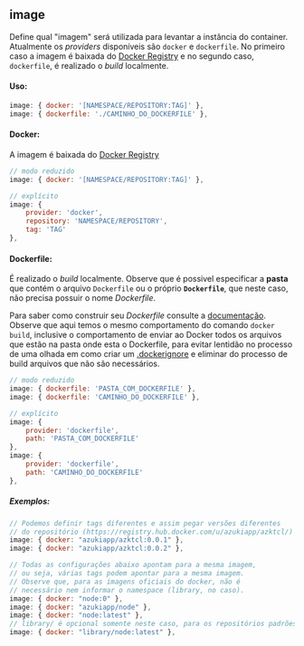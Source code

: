 ## image

Define qual "imagem" será utilizada para levantar a instância do container. Atualmente os _providers_ disponíveis são `docker` e `dockerfile`. No primeiro caso a imagem é baixada do [Docker Registry](https://registry.hub.docker.com) e no segundo caso, `dockerfile`, é realizado o _build_ localmente.

#### Uso:

```js
image: { docker: '[NAMESPACE/REPOSITORY:TAG]' },
image: { dockerfile: './CAMINHO_DO_DOCKERFILE' },
```

#### Docker:

A imagem é baixada do [Docker Registry](https://registry.hub.docker.com)

```js
// modo reduzido
image: { docker: '[NAMESPACE/REPOSITORY:TAG]' },

// explícito
image: {
    provider: 'docker',
    repository: 'NAMESPACE/REPOSITORY',
    tag: 'TAG'
},
```

#### Dockerfile:

É realizado o _build_ localmente. Observe que é possivel especificar a **pasta** que contém o arquivo `Dockerfile` ou o próprio **`Dockerfile`**, que neste caso, não precisa possuir o nome _Dockerfile_.

Para saber como construir seu _Dockerfile_ consulte a [documentação](http://docs.docker.com/reference/builder/#format). Observe que aqui temos o mesmo comportamento do comando `docker build`, inclusive o comportamento de enviar ao Docker todos os arquivos que estão na pasta onde esta o Dockerfile, para evitar lentidão no processo de uma olhada em como criar um [.dockerignore](http://docs.docker.com/reference/builder/#the-dockerignore-file) e eliminar do processo de build arquivos que não são necessários.

```js
// modo reduzido
image: { dockerfile: 'PASTA_COM_DOCKERFILE' },
image: { dockerfile: 'CAMINHO_DO_DOCKERFILE' },

// explícito
image: {
    provider: 'dockerfile',
    path: 'PASTA_COM_DOCKERFILE'
},
image: {
    provider: 'dockerfile',
    path: 'CAMINHO_DO_DOCKERFILE'
},
```

##### Exemplos:

```js
// Podemos definir tags diferentes e assim pegar versões diferentes
// do repositório (https://registry.hub.docker.com/u/azukiapp/azktcl/)
image: { docker: "azukiapp/azktcl:0.0.1" },
image: { docker: "azukiapp/azktcl:0.0.2" },

// Todas as configurações abaixo apontam para a mesma imagem,
// ou seja, várias tags podem apontar para a mesma imagem.
// Observe que, para as imagens oficiais do docker, não é
// necessário nem informar o namespace (library, no caso).
image: { docker: "node:0" },
image: { docker: "azukiapp/node" },
image: { docker: "node:latest" },
// library/ é opcional somente neste caso, para os repositórios padrões do Docker
image: { docker: "library/node:latest" },
```


